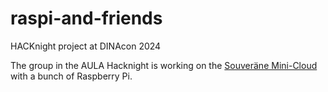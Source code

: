 # raspi-and-friends
HACKnight project at DINAcon 2024

The group in the AULA Hacknight is working on the [Souveräne Mini-Cloud](https://hacknight.dinacon.ch/project/85)
with a bunch of Raspberry Pi.
